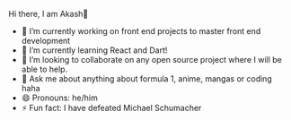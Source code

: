 Hi there, I am Akash👋

- 🔭 I’m currently working on front end projects to master front end development
- 🌱 I’m currently learning React and Dart!
- 👯 I’m looking to collaborate on any open source project where I will be able to help.
- 💬 Ask me about anything about formula 1, anime, mangas or coding haha
- 😄 Pronouns: he/him
- ⚡ Fun fact: I have defeated Michael Schumacher
